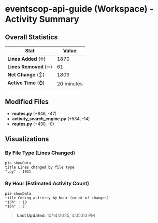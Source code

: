 # eventscop-api-guide (Workspace) - Activity Summary 

## Overall Statistics

| Stat                   | Value                                                             |
| ---------------------- | ----------------------------------------------------------------- |
| **Lines Added** (➕)   | 1870                                          |
| **Lines Removed** (➖) | 61                                        |
| **Net Change** (↕)    | 1809                |
| **Active Time** (⌚)   | 20 minutes |


## Modified Files
- **routes.py** (+846, -47)
- **activity_search_engine.py** (+534, -14)
- **routes.py** (+490, -0)

## Visualizations

### By File Type (Lines Changed)

```mermaid
pie showData
title Lines changed by file type
".py" : 1931
```

### By Hour (Estimated Activity Count)

```mermaid
pie showData
title Coding activity by hour (count of changes)
"15h" : 13
"16h" : 3
```


> **Last Updated:** 10/14/2025, 4:05:03 PM
